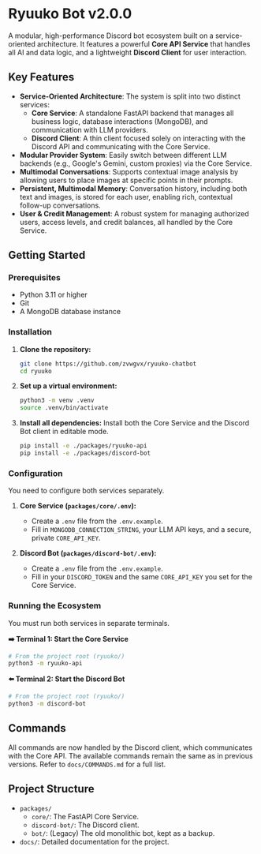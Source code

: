 # Ryuuko Bot v2.0.0

A modular, high-performance Discord bot ecosystem built on a service-oriented architecture. It features a powerful **Core API Service** that handles all AI and data logic, and a lightweight **Discord Client** for user interaction.

## Key Features

- **Service-Oriented Architecture**: The system is split into two distinct services:
  - **Core Service**: A standalone FastAPI backend that manages all business logic, database interactions (MongoDB), and communication with LLM providers.
  - **Discord Client**: A thin client focused solely on interacting with the Discord API and communicating with the Core Service.
- **Modular Provider System**: Easily switch between different LLM backends (e.g., Google's Gemini, custom proxies) via the Core Service.
- **Multimodal Conversations**: Supports contextual image analysis by allowing users to place images at specific points in their prompts.
- **Persistent, Multimodal Memory**: Conversation history, including both text and images, is stored for each user, enabling rich, contextual follow-up conversations.
- **User & Credit Management**: A robust system for managing authorized users, access levels, and credit balances, all handled by the Core Service.

## Getting Started

### Prerequisites

- Python 3.11 or higher
- Git
- A MongoDB database instance

### Installation

1.  **Clone the repository:**
    ```sh
    git clone https://github.com/zvwgvx/ryuuko-chatbot
    cd ryuuko
    ```

2.  **Set up a virtual environment:**
    ```sh
    python3 -m venv .venv
    source .venv/bin/activate
    ```

3.  **Install all dependencies:**
    Install both the Core Service and the Discord Bot client in editable mode.
    ```sh
    pip install -e ./packages/ryuuko-api
    pip install -e ./packages/discord-bot
    ```

### Configuration

You need to configure both services separately.

1.  **Core Service (`packages/core/.env`):**
    - Create a `.env` file from the `.env.example`.
    - Fill in `MONGODB_CONNECTION_STRING`, your LLM API keys, and a secure, private `CORE_API_KEY`.

2.  **Discord Bot (`packages/discord-bot/.env`):**
    - Create a `.env` file from the `.env.example`.
    - Fill in your `DISCORD_TOKEN` and the same `CORE_API_KEY` you set for the Core Service.

### Running the Ecosystem

You must run both services in separate terminals.

**➡️ Terminal 1: Start the Core Service**
```sh
# From the project root (ryuuko/)
python3 -m ryuuko-api
```

**⬅️ Terminal 2: Start the Discord Bot**
```sh
# From the project root (ryuuko/)
python3 -m discord-bot
```

## Commands

All commands are now handled by the Discord client, which communicates with the Core API. The available commands remain the same as in previous versions. Refer to `docs/COMMANDS.md` for a full list.

## Project Structure

-   `packages/`
    -   `core/`: The FastAPI Core Service.
    -   `discord-bot/`: The Discord client.
    -   `bot/`: (Legacy) The old monolithic bot, kept as a backup.
-   `docs/`: Detailed documentation for the project.
